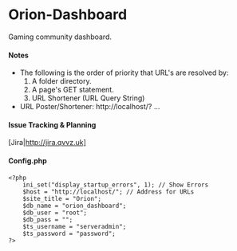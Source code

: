 # Orion-Dashboard
Gaming community dashboard. 

#### Notes
* The following is the order of priority that URL's are resolved by:
  1. A folder directory.
  2. A page's GET statement.
  3. URL Shortener (URL Query String)
* URL Poster/Shortener: http://localhost/? ...

#### Issue Tracking & Planning
[Jira|http://jira.qvvz.uk]

#### Config.php
```
<?php
	ini_set("display_startup_errors", 1); // Show Errors
	$host = "http://localhost/"; // Address for URLs
	$site_title = "Orion"; 
	$db_name = "orion_dashboard";
	$db_user = "root";
	$db_pass = "";
	$ts_username = "serveradmin";
	$ts_password = "password";
?>
```
